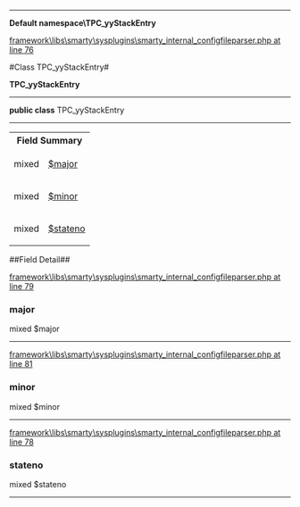 

- - -

**Default namespace\TPC_yyStackEntry**


<a href="https://github.com/JeyDotC/Hirudo/blob/master/framework/libs/smarty/sysplugins/smarty_internal_configfileparser.php#L76" target='_blank'>framework\libs\smarty\sysplugins\smarty_internal_configfileparser.php at line 76</a>

#Class TPC_yyStackEntry#

**TPC_yyStackEntry**




- - -

<p><strong>public  class</strong> <span>TPC_yyStackEntry</span></p>



<hr />



<table id="summary_field">
<tr><th colspan="2">Field Summary</th></tr>
<tr>
<td><span class='k'></span> <span class='nx'>mixed</span></td>
<td class="description"><p class="name" ><a href="https://github.com/JeyDotC/Hirudo-docs/blob/master/Default namespace/TPC_yyStackEntry.md#major"> $major</a>
                                </p></td>
</tr>
<tr>
<td><span class='k'></span> <span class='nx'>mixed</span></td>
<td class="description"><p class="name" ><a href="https://github.com/JeyDotC/Hirudo-docs/blob/master/Default namespace/TPC_yyStackEntry.md#minor"> $minor</a>
                                </p></td>
</tr>
<tr>
<td><span class='k'></span> <span class='nx'>mixed</span></td>
<td class="description"><p class="name" ><a href="https://github.com/JeyDotC/Hirudo-docs/blob/master/Default namespace/TPC_yyStackEntry.md#stateno"> $stateno</a>
                                </p></td>
</tr>
</table>

##Field Detail##

<a href="https://github.com/JeyDotC/Hirudo/blob/master/framework/libs/smarty/sysplugins/smarty_internal_configfileparser.php#L79" target='_blank'>framework\libs\smarty\sysplugins\smarty_internal_configfileparser.php at line 79</a>

<h3 id="major">major</h3>
<span class='k'></span> <span class='nx'>mixed</span><span class='no'> $major</span><div class="details">

</div>

- - -


<a href="https://github.com/JeyDotC/Hirudo/blob/master/framework/libs/smarty/sysplugins/smarty_internal_configfileparser.php#L81" target='_blank'>framework\libs\smarty\sysplugins\smarty_internal_configfileparser.php at line 81</a>

<h3 id="minor">minor</h3>
<span class='k'></span> <span class='nx'>mixed</span><span class='no'> $minor</span><div class="details">

</div>

- - -


<a href="https://github.com/JeyDotC/Hirudo/blob/master/framework/libs/smarty/sysplugins/smarty_internal_configfileparser.php#L78" target='_blank'>framework\libs\smarty\sysplugins\smarty_internal_configfileparser.php at line 78</a>

<h3 id="stateno">stateno</h3>
<span class='k'></span> <span class='nx'>mixed</span><span class='no'> $stateno</span><div class="details">

</div>

- - -

